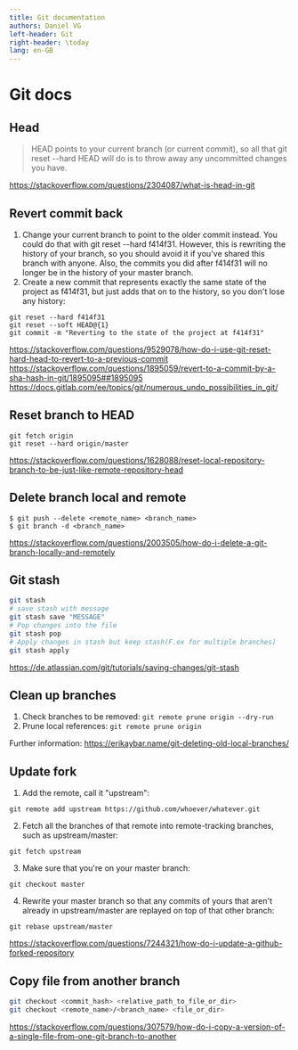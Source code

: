 ```yaml
---
title: Git documentation
authors: Daniel VG
left-header: Git
right-header: \today
lang: en-GB
---
```


# Git docs

## Head

> HEAD points to your current branch (or current commit), so all that git reset --hard HEAD will do is to throw away any uncommitted changes you have.

<https://stackoverflow.com/questions/2304087/what-is-head-in-git>

## Revert commit back

1. Change your current branch to point to the older commit instead. You could do that with git reset --hard f414f31. However, this is rewriting the history of your branch, so you should avoid it if you've shared this branch with anyone. Also, the commits you did after f414f31 will no longer be in the history of your master branch.
2. Create a new commit that represents exactly the same state of the project as f414f31, but just adds that on to the history, so you don't lose any history:

```
git reset --hard f414f31
git reset --soft HEAD@{1}
git commit -m "Reverting to the state of the project at f414f31"
```

<https://stackoverflow.com/questions/9529078/how-do-i-use-git-reset-hard-head-to-revert-to-a-previous-commit>
<https://stackoverflow.com/questions/1895059/revert-to-a-commit-by-a-sha-hash-in-git/1895095##1895095>
<https://docs.gitlab.com/ee/topics/git/numerous_undo_possibilities_in_git/>

## Reset branch to HEAD

```
git fetch origin
git reset --hard origin/master
```

<https://stackoverflow.com/questions/1628088/reset-local-repository-branch-to-be-just-like-remote-repository-head>

## Delete branch local and remote

```
$ git push --delete <remote_name> <branch_name>
$ git branch -d <branch_name>
```

<https://stackoverflow.com/questions/2003505/how-do-i-delete-a-git-branch-locally-and-remotely>

## Git stash

```bash
git stash
# save stash with message
git stash save "MESSAGE"
# Pop changes into the file
git stash pop
# Apply changes in stash but keep stash(F.ex for multiple branches)
git stash apply
```

<https://de.atlassian.com/git/tutorials/saving-changes/git-stash>

## Clean up branches

1. Check branches to be removed: `git remote prune origin --dry-run`
2. Prune local references: `git remote prune origin`

Further information: <https://erikaybar.name/git-deleting-old-local-branches/>

## Update fork

1. Add the remote, call it "upstream":

`git remote add upstream https://github.com/whoever/whatever.git`

2.  Fetch all the branches of that remote into remote-tracking branches, such as upstream/master:

`git fetch upstream`

3. Make sure that you're on your master branch:

`git checkout master`

4. Rewrite your master branch so that any commits of yours that aren't already in upstream/master are replayed on top of that other branch:

`git rebase upstream/master`

<https://stackoverflow.com/questions/7244321/how-do-i-update-a-github-forked-repository>

## Copy file from another branch

```bash
git checkout <commit_hash> <relative_path_to_file_or_dir>
git checkout <remote_name>/<branch_name> <file_or_dir>
```
<https://stackoverflow.com/questions/307579/how-do-i-copy-a-version-of-a-single-file-from-one-git-branch-to-another>
